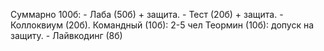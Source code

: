 Cуммарно 100б:
	- Лаба (50б) + защита.
	- Тест (20б) + защита.
	- Коллоквиум (20б).
			Командный (10б): 2-5 чел
			Теормин (10б): допуск на защиту.
	- Лайвкодинг (8б)